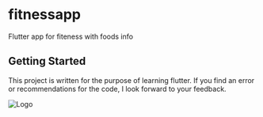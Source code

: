 # fitnessapp

Flutter app for fiteness with foods info

## Getting Started

This project is written for the purpose of learning flutter. 
If you find an error or recommendations for the code, I look forward to your feedback.

![Logo](https://user-images.githubusercontent.com/127935644/230087812-3720045b-df8b-46c1-9136-3c1c56b6c214.png)